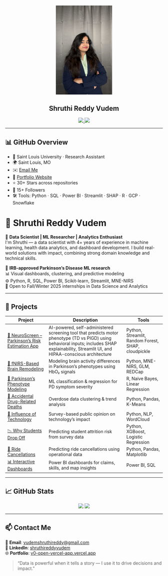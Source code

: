 <p align="center">
  <img src="profile.jpg" width="180" />
</p>

<h2 align="center">Shruthi Reddy Vudem</h2>

<p align="center">
  <a href="https://v0-open-vercel-app.vercel.app/" target="_blank">
    <img src="https://img.shields.io/badge/🌐-My%20Portfolio-blue?style=for-the-badge" />
  </a>
  <a href="https://www.linkedin.com/in/shruthireddyvudem/" target="_blank">
    <img src="https://img.shields.io/badge/🔗-LinkedIn-blueviolet?style=for-the-badge" />
  </a>
</p>

---
## 📊 GitHub Overview

- 🏢 Saint Louis University · Research Assistant  
- 🌍 Saint Louis, MO  
- ✉️ [Email Me](mailto:vudemshruthireddy@gmail.com)  
- 🔗 [Portfolio Website](https://v0-open-vercel-app.vercel.app)  
- ⭐ 30+ Stars across repositories  
- 👥 15+ Followers  
- 🛠️ Tools: Python · SQL · Power BI · Streamlit · SHAP · R · GCP · Snowflake  

# 💼 Shruthi Reddy Vudem

💼 **Data Scientist | ML Researcher | Analytics Enthusiast**  
I'm Shruthi — a data scientist with 4+ years of experience in machine learning, health data analytics, and dashboard development. I build real-world solutions with impact, combining strong domain knowledge and technical skills.

🔬 **IRB-approved Parkinson’s Disease ML research**  
📊 Visual dashboards, clustering, and predictive modeling  
⚙️ Python, R, SQL, Power BI, Scikit-learn, Streamlit, MNE-NIRS  
🔎 Open to Fall/Winter 2025 internships in Data Science and Analytics

---

## 🚀 Projects

| Project | Description | Tools |
|--------|-------------|--------|
| [🧠 NeuroScreen – Parkinson’s Risk Estimation App](https://github.com/Shruthi973/NeuroScreen-App) | AI-powered, self-administered screening tool that predicts motor phenotype (TD vs PIGD) using behavioral inputs; includes SHAP explainability, Streamlit UI, and HIPAA-conscious architecture | Python, Streamlit, Random Forest, SHAP, cloudpickle |
| [🧠 fNIRS-Based Brain Remodeling](https://github.com/Shruthi973/fnirs-Brain-Modelling) | Modeling brain activity differences in Parkinson’s phenotypes using HbO₂ signals | Python, MNE-NIRS, GLM, REDCap |
| [🧪 Parkinson’s Phenotype Modeling](https://github.com/Shruthi973/Parkinsons-Phenotype-Modeling) | ML classification & regression for PD symptom severity | R, Naive Bayes, Linear Regression |
| [💊 Accidental Drug-Related Deaths](https://github.com/Shruthi973/ACCIDENTAL_DRUG_RELATEDDEALTHS) | Overdose data clustering & trend analysis | Python, Pandas, K-Means |
| [💬 Influence of Technology](https://github.com/Shruthi973/INFLUENCE-OF-TECHNOLOGY) | Survey-based public opinion on technology’s impact | Python, NLP, WordCloud |
| [📉 Why Students Drop Off](https://github.com/Shruthi973/WHY-STUDENTS-DROP-OFF-) | Predicting student attrition risk from survey data | Python, XGBoost, Logistic Regression |
| [🚕 Ride Cancellations](https://github.com/Shruthi973/RIDE-CANCELLATIONS) | Predicting ride cancellations using operational data | Python, Pandas, Matplotlib |
| [📊 Interactive Dashboards](https://github.com/Shruthi973/DASHBOARDS) | Power BI dashboards for claims, skills, and map insights | Power BI, SQL |

---

## 📈 GitHub Stats

<p align="center">
  <img src="https://github-readme-stats.vercel.app/api?username=Shruthi973&show_icons=true&theme=default&hide_border=true" width="420"/>
  <img src="https://github-readme-stats.vercel.app/api/top-langs/?username=Shruthi973&layout=compact&theme=default&hide_border=true" width="340"/>
</p>

---

## 📫 Contact Me

📧 **Email**: vudemshruthireddy@gmail.com  
🔗 **LinkedIn**: [shruthireddyvudem](https://www.linkedin.com/in/shruthireddyvudem/)  
🌐 **Portfolio**: [v0-open-vercel-app.vercel.app](https://v0-open-vercel-app.vercel.app/)

> “Data is powerful when it tells a story — I use it to drive decisions and impact.”
